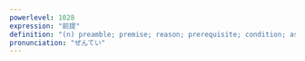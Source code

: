 ```yaml
---
powerlevel: 1028
expression: "前提"
definition: "(n) preamble; premise; reason; prerequisite; condition; assumption; hypothesis; (P)"
pronunciation: "ぜんてい"
---
```

